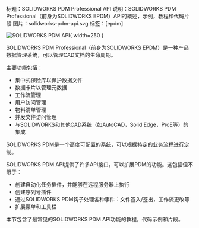 标题：SOLIDWORKS PDM Professional API
说明：SOLIDWORKS PDM Professional（前身为SOLIDWORKS EPDM）API的概述，示例，教程和代码片段
图片：solidworks-pdm-api.svg
标签：[epdm]

![SOLIDWORKS PDM API](solidworks-pdm-api.svg){ width=250 }

SOLIDWORKS PDM Professional（前身为SOLIDWORKS EPDM）是一种产品数据管理系统，可以管理CAD文档的生命周期。

主要功能包括：

* 集中式保险库以保护数据文件
* 数据卡片以管理元数据
* 工作流管理
* 用户访问管理
* 物料清单管理
* 并发文件访问管理
* 与SOLIDWORKS和其他CAD系统（如AutoCAD，Solid Edge，ProE等）的集成

SOLIDWORKS PDM是一个高度可配置的系统，可以根据特定的业务流程进行定制。

SOLIDWORKS PDM API提供了许多API接口，可以扩展PDM的功能。这包括但不限于：

* 创建自动化任务插件，并能够在远程服务器上执行
* 创建序列号插件
* 通过SOLIDWORKS PDM钩子处理各种事件：文件签入/签出，工作流更改等
* 扩展菜单和工具栏

本节包含了最常见的SOLIDWORKS PDM API功能的教程，代码示例和片段。